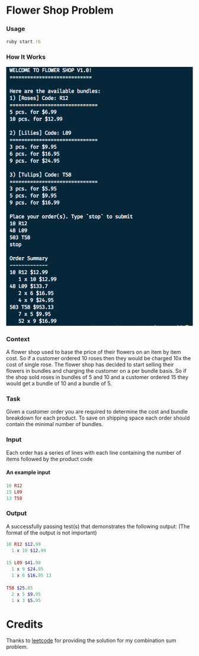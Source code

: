 # Flower Shop Problem

### Usage
```ruby
ruby start.rb
```

### How It Works
![](flower_shop.png)

### Context
A flower shop used to base the price of their flowers on an item by item cost. So if a customer ordered 10 roses then they would be charged 10x the cost of single rose. The flower shop has decided to start selling their flowers in bundles and charging the customer on a per bundle basis. So if the shop sold roses in bundles of 5 and 10 and a customer ordered 15 they would get a bundle of 10 and a bundle of 5.

### Task
Given a customer order you are required to determine the cost and bundle breakdown for each product. To save on shipping space each order should contain the minimal number of bundles.

### Input
Each order has a series of lines with each line containing the number of items followed by the product code


#### An example input
```ruby
10 R12
15 L09
13 T58
```

### Output
A successfully passing test(s) that demonstrates the following output: (The format of the output is not important)

```ruby
10 R12 $12.99
  1 x 10 $12.99

15 L09 $41.90
  1 x 9 $24.95
  1 x 6 $16.95 13

T58 $25.85
  2 x 5 $9.95
  1 x 3 $5.95
```

# Credits

Thanks to [leetcode](ttps://github.com/haoel/leetcode) for providing the solution for my
combination sum problem.